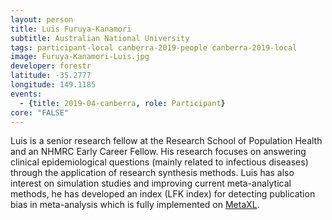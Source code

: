 ```yaml
---
layout: person
title: Luis Furuya-Kanamori
subtitle: Australian National University
tags: participant-local canberra-2019-people canberra-2019-local
image: Furuya-Kanamori-Luis.jpg
developer: forestr
latitude: -35.2777
longitude: 149.1185
events:
  - {title: 2019-04-canberra, role: Participant}
core: "FALSE"
---
```

Luis is a senior research fellow at the Research School of Population Health and an NHMRC Early Career Fellow. His research focuses on answering clinical epidemiological questions (mainly related to infectious diseases) through the application of research synthesis methods. Luis has also interest on simulation studies and improving current meta-analytical methods, he has developed an index (LFK index) for detecting publication bias in meta-analysis which is fully implemented on <a href="www.epigear.com">MetaXL</a>.  